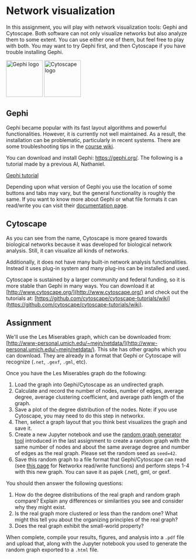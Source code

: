 # Network visualization

In this assignment, you will play with network visualization tools: Gephi and Cytoscape. Both software can not only visualize networks but also analyze them to some extent. You can use either one of them, but feel free to play with both. You may want to try  Gephi first, and then Cytoscape if you have trouble installing Gephi.

<img src="https://gephi.org/images/logo.png" alt="Gephi logo" style="height:100px;"/>
<img src="https://cytoscape.org/images/logo/Cytoscape_3.png" alt="Cytoscape logo" style="height:100px;"/>

## Gephi

Gephi became popular with its fast layout algorithms and powerful functionalities. However, it is currently not well maintained. As a result, the installation can be problematic, particularly in recent systems. There are some troubleshooting tips in the [course wiki](https://github.com/yy/netsci-course/wiki/Gephi).

You can download and install Gephi: <https://gephi.org/>. The following is a tutorial made by a previous AI, Nathaniel.

[Gephi tutorial](https://youtu.be/MtgIQP0g5Hs)

Depending upon what version of Gephi you use the location of some buttons and tabs may vary, but the general functionality is roughly the same. If you want to know more about Gephi or what file formats it can read/write you can visit their [documentation page](https://gephi.org/users/).

## Cytoscape

As you can see from the name, Cytoscape is more geared towards biological networks because it was developed for biological network analysis. Still, it can visualize all kinds of networks.

Additionally, it does not have many built-in network analysis functionalities. Instead it uses plug-in system and many plug-ins can be installed and used.

Cytoscape is sustained by a larger community and federal funding, so it is more stable than Gephi in many ways. You can download it at [http://www.cytoscape.org/](http://www.cytoscape.org/) and check out the tutorials at: [https://github.com/cytoscape/cytoscape-tutorials/wiki](https://github.com/cytoscape/cytoscape-tutorials/wiki).

## Assignment

We'll use the Les Miserables graph, which can be downloaded from: [http://www-personal.umich.edu/~mejn/netdata/](http://www-personal.umich.edu/~mejn/netdata/). This site has other graphs which you can download. They are already in a format that Gephi or Cytoscape will recognize (`.net`, `.gexf`, `.gml`, etc).

Once you have the Les Miserables graph do the following:

1. Load the graph into Gephi/Cytoscape as an undirected graph.
2. Calculate and record the number of nodes, number of edges, average degree, average clustering coefficient, and average path length of the graph.
3. Save a plot of the degree distribution of the nodes. Note: if you use Cytoscape, you may need to do this step in networkx.
4. Then, select a graph layout that you think best visualizes the graph and save it.
5. Create a new Jupyter notebook and use the [random graph generator tool](https://networkx.github.io/documentation/stable/reference/generated/networkx.generators.random_graphs.erdos_renyi_graph.html) introduced in the last assignment to create a random graph with the same number of nodes and about the same average degree and number of edges as the real graph. Please set the random seed as `seed=42`.
6. Save this random graph to a file format that Gephi/Cytoscape can read (see [this page](https://networkx.github.io/documentation/stable/reference/readwrite/index.html) for Networkx read/write functions) and perform steps 1-4 with this new graph. You can save it as pajek (.net), gml, or gexf.

You should then answer the following questions:

1. How do the degree distributions of the real graph and random graph compare? Explain any differences or similarities you see and consider why they might exist.
2. Is the real graph more clustered or less than the random one? What might this tell you about the organizing principles of the real graph?
3. Does the real graph exhibit the small-world property?

When complete, compile your results, figures, and analysis into a `.pdf` file and upload that, along with the Jupyter notebook you used to generate the random graph exported to a `.html` file.
